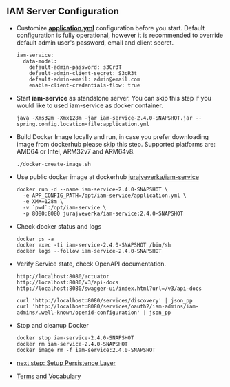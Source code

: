 ## IAM Server Configuration

* Customize [__application.yml__](../../iam-service/src/main/resources/application.yml) configuration before you start.
  Default configuration is fully operational, however it is recommended 
  to override default admin user's password, email and client secret.
  ```
  iam-service:
    data-model:
      default-admin-password: s3Cr3T
      default-admin-client-secret: S3cR3t 
      default-admin-email: admin@email.com
      enable-client-credentials-flow: true 
  ```
* Start __iam-service__ as standalone server. You can skip this step if you would like to used iam-service as docker container.
  ```
  java -Xms32m -Xmx128m -jar iam-service-2.4.0-SNAPSHOT.jar --spring.config.location=file:application.yml
  ```
* Build Docker Image locally and run, in case you prefer downloading image from dockerhub please  skip this step.
  Supported platforms are: AMD64  or Intel, ARM32v7 and ARM64v8.
  ```
  ./docker-create-image.sh
  ```
* Use public docker image at dockerhub [jurajveverka/iam-service](https://hub.docker.com/r/jurajveverka/iam-service)
  ```
  docker run -d --name iam-service-2.4.0-SNAPSHOT \
    -e APP_CONFIG_PATH=/opt/iam-service/application.yml \
    -e XMX=128m \
    -v `pwd`:/opt/iam-service \
    -p 8080:8080 jurajveverka/iam-service:2.4.0-SNAPSHOT
  ```
* Check docker status and logs
  ```
  docker ps -a 
  docker exec -ti iam-service-2.4.0-SNAPSHOT /bin/sh
  docker logs --follow iam-service-2.4.0-SNAPSHOT
  ```
* Verify Service state, check OpenAPI documentation.
  ```
  http://localhost:8080/actuator
  http://localhost:8080/v3/api-docs
  http://localhost:8080/swagger-ui/index.html?url=/v3/api-docs
  
  curl 'http://localhost:8080/services/discovery' | json_pp
  curl 'http://localhost:8080/services/oauth2/iam-admins/iam-admins/.well-known/openid-configuration' | json_pp
  ```
* Stop and cleanup Docker
  ```
  docker stop iam-service-2.4.0-SNAPSHOT
  docker rm iam-service-2.4.0-SNAPSHOT
  docker image rm -f iam-service:2.4.0-SNAPSHOT
  ```

* [next step: Setup Persistence Layer](01b_setup-persitence-layer.md)
* [Terms and Vocabulary](Terms-and-Vocabulary.md)